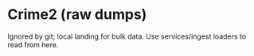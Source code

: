 # Crime2 (raw dumps)
Ignored by git; local landing for bulk data.
Use services/ingest loaders to read from here.